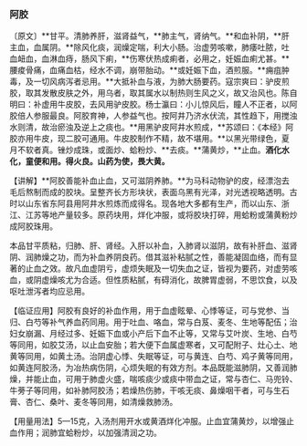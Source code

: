 ### 阿胶

〔原文〕**甘平。清肺养肝，滋肾益气，**肺主气，肾纳气。**和血补阴，**肝主血，血属阴。**除风化痰，润燥定喘，利大小肠。治虚劳咳嗽，肺痿吐脓，吐血衄血，血淋血痔，肠风下痢，**伤寒伏热成痢者，必用之，妊娠血痢尤甚。**腰痠骨痛，血痛血枯，经水不调，崩带胎动。**或妊娠下血，酒煎服。**痈疽肿毒，及一切风病泻者忌用。**大抵补血与液，为肺大肠要药。寇宗爽曰：驴皮煎胶，取其发散皮肤之外，用乌者，取其属水以制热则生风之义，故又治风也。陈自明曰：补虚用牛皮胶，去风用驴皮胶。杨士瀛曰：小儿惊风后，瞳人不正者，以阿胶倍人参服最良。阿胶育神，人参益气也。按阿井乃济水伏流，其性趋下，用搅浊水则清，故治瘀浊及逆上之痰也。**用黑驴皮阿井水煎成，**苏颂曰：《本经》阿胶亦用牛皮，现二胶可通用。牛皮胶制作不精，故不堪用。**以黑光带绿色，夏月不软者真。锉炒成珠，或面炒、蛤粉炒、**去痰。**蒲黄炒，**止血。**酒化水化，童便和用。得火良。山药为使，畏大黄。**

【讲解】**阿胶善能补血止血，又可滋阴养肺。**为马科动物驴的皮，经漂泡去毛后熬制而成的胶块。呈整齐长方形块状，表面乌黑有光泽，对光透视略透明。古时以山东省东阿县用阿井水煎炼而成得名。现各地大多都有生产，而以山东、浙江、江苏等地产量较多。原药块用，烊化冲服，或将胶块打碎，用蛤粉或蒲黄粉炒成阿胶珠用。

本品甘平质粘，归肺、肝、肾经。入肝以补血，入肺肾以滋阴，故有补肝血、滋肾阴、润肺燥之功，而为补血养阴良药。借其滋补粘腻之性，善能凝固血络，而有显著的止血之效。故凡血虚阴亏，虚烦失眠及一切失血之证，皆视为要药，对虚劳咳血，或阴虚燥咳尤为合适。但性质粘腻，有碍消化，故脾胃虚弱，不思饮食，以及呕吐泄泻者均应忌用。

【临证应用】阿胶有良好的补血作用，用于血虚眩晕、心悸等证，可与党参、当归、白芍等补气养血药同用。用于吐血、咯血，常与白芨、麦冬、生地等配伍；治妇女崩漏、月经过多、妊娠下血或小产后下血不止等，又常与艾叶炭、生地、白芍等同用，如胶艾汤，以止血安胎；若大便下血属虚寒者，又可配附子、灶心土、地黄等同用，如黄土汤。治阴虚心悸、失眠等证，可与黄连、白芍、鸡子黄等同用，如黄连阿胶汤，为冶热病伤阴，心烦失眠的有效方剂。本品既能滋肺阴，又善润肺燥，并能止血，可用于肺虚火盛，喘咳痰少或痰中带血之证，常与杏仁、马兜铃、牛蒡子等同用，如补肺阿胶汤；若燥热伤肺，干咳无痰、鼻燥咽干者，可与生石膏、杏仁、桑叶、麦冬等同用，如清燥救肺汤。

【用量用法】5—15克，入汤剂用开水或黄酒烊化冲服。止血宜蒲黄炒，以增强止血作用；润肺宜蛤粉炒，以加强清润之功。

